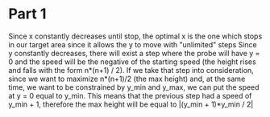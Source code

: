 # Part 1
Since x constantly decreases until stop, the optimal x is the one which stops in our target area since it allows the y to move with "unlimited" steps
Since y constantly decreases, there will exist a step where the probe will have y = 0 and the speed will be the negative of the starting speed (the height rises and falls with the form n*(n+1) / 2). If we take that step into consideration, since we want to maximize n*(n+1)/2 (the max height) and, at the same time, we want to be constrained by y_min and y_max, we can put the speed at y = 0 equal to y_min. This means that the previous step had a speed of y_min + 1, therefore the max height will be equal to |(y_min + 1)*y_min / 2|
